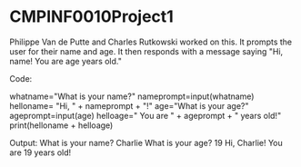 # CMPINF0010Project1
Philippe Van de Putte and Charles Rutkowski worked on this. 
It prompts the user for their name and age. 
It then responds with a message saying "Hi, name! You are age years old."

Code:

whatname="What is your name?"
nameprompt=input(whatname)
helloname= "Hi, " + nameprompt + "!"
age="What is your age?"
ageprompt=input(age)
helloage=" You are " + ageprompt + " years old!" 
print(helloname + helloage)

Output:
What is your name? Charlie
What is your age? 19
Hi, Charlie! You are 19 years old!